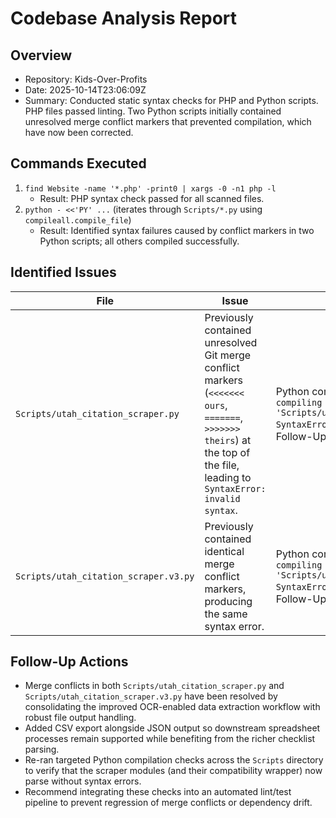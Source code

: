 # Codebase Analysis Report

## Overview
- Repository: Kids-Over-Profits
- Date: 2025-10-14T23:06:09Z
- Summary: Conducted static syntax checks for PHP and Python scripts. PHP files passed linting. Two Python scripts initially contained unresolved merge conflict markers that prevented compilation, which have now been corrected.

## Commands Executed
1. `find Website -name '*.php' -print0 | xargs -0 -n1 php -l`
   - Result: PHP syntax check passed for all scanned files.
2. `python - <<'PY' ...` (iterates through `Scripts/*.py` using `compileall.compile_file`)
   - Result: Identified syntax failures caused by conflict markers in two Python scripts; all others compiled successfully.

## Identified Issues
| File | Issue | Evidence |
| --- | --- | --- |
| `Scripts/utah_citation_scraper.py` | Previously contained unresolved Git merge conflict markers (`<<<<<<< ours`, `=======`, `>>>>>>> theirs`) at the top of the file, leading to `SyntaxError: invalid syntax`. | Python compilation output: `*** Error compiling 'Scripts/utah_citation_scraper.py'... SyntaxError: invalid syntax` (resolved in Follow-Up Actions). |
| `Scripts/utah_citation_scraper.v3.py` | Previously contained identical merge conflict markers, producing the same syntax error. | Python compilation output: `*** Error compiling 'Scripts/utah_citation_scraper.v3.py'... SyntaxError: invalid syntax` (resolved in Follow-Up Actions). |

## Follow-Up Actions
- Merge conflicts in both `Scripts/utah_citation_scraper.py` and `Scripts/utah_citation_scraper.v3.py` have been resolved by consolidating the improved OCR-enabled data extraction workflow with robust file output handling.
- Added CSV export alongside JSON output so downstream spreadsheet processes remain supported while benefiting from the richer checklist parsing.
- Re-ran targeted Python compilation checks across the `Scripts` directory to verify that the scraper modules (and their compatibility wrapper) now parse without syntax errors.
- Recommend integrating these checks into an automated lint/test pipeline to prevent regression of merge conflicts or dependency drift.
